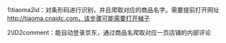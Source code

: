 1\tiaoma2id：对条形码进行识别，并且爬取对应的商品名字。需要提前打开网址 http://tiaoma.cnaidc.com，该步骤可能需要打开梯子

2\ID2comment：能自动登录京东，通过商品名爬取对应一页店铺的内部评论


